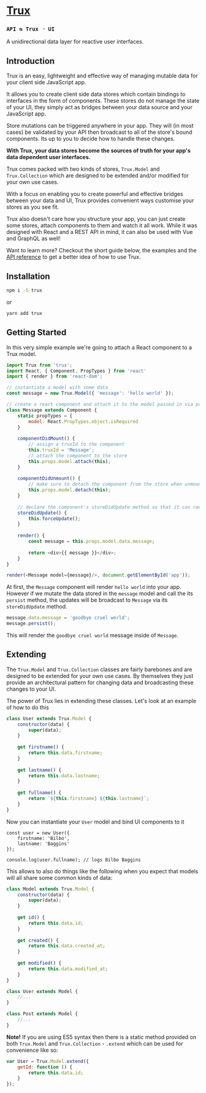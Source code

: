 # [Trux](https://github.com/rohan-deshpande/trux)

### `API ⇆ Trux ➝ UI`

A unidirectional data layer for reactive user interfaces.

## Introduction

Trux is an easy, lightweight and effective way of managing mutable data for your client side JavaScript app.

It allows you to create client side data stores which contain bindings to interfaces in the form of components. These stores do not manage the state of your UI, they simply act as bridges between your data source and your JavaScript app. 

Store mutations can be triggered anywhere in your app. They will (in most cases) be validated by your API then broadcast to all of the store's bound components. Its up to you to decide how to handle these changes.

**With Trux, your data stores become the sources of truth for your app's data dependent user interfaces.**

Trux comes packed with two kinds of stores, `Trux.Model` and `Trux.Collection` which are designed to be extended and/or modified for your own use cases.

With a focus on enabling you to create powerful and effective bridges between your data and UI, Trux provides convenient ways customise your stores as you see fit.

Trux also doesn't care how you structure your app, you can just create some stores, attach components to them and watch it all work. While it was designed with React and a REST API in mind, it can also be used with Vue and GraphQL as well!

Want to learn more? Checkout the short guide below, the examples and the [API reference](http://rohandeshpande.com/trux) to get a better idea of how to use Trux.

## Installation

```bash
npm i -S trux
```

or

```bash
yarn add trux
```

## Getting Started 

In this very simple example we're going to attach a React component to a Trux model.  

```javascript
import Trux from 'trux';
import React, { Component, PropTypes } from 'react'
import { render } from 'react-dom';

// instantiate a model with some data
const message = new Trux.Model({ 'message': 'hello world' });	

// create a react component and attach it to the model passed in via props
class Message extends Component {
	static propTypes = {
		model: React.PropTypes.object.isRequired
	}
	
	componentDidMount() {
		// assign a truxId to the component
		this.truxId = 'Message';
		// attach the component to the store
		this.props.model.attach(this);
	}
	
	componentDidUnmount() {
		// make sure to detach the component from the store when unmounting
		this.props.model.detach(this);
	}
	
	// declare the component's storeDidUpdate method so that it can recieve updates
	storeDidUpdate() {
		this.forceUpdate();
	}
	
	render() {
		const message = this.props.model.data.message;
		
		return <div>{{ message }}</div>;
	}
}

render(<Message model={message}/>, document.getElementById('app'));
```

At first, the `Message` component will render `hello world` into your app. However if we mutate the data stored in the `message` model and call the its `persist` method, the updates will be broadcast to `Message` via its `storeDidUpdate` method. 

```javascript
message.data.message = 'goodbye cruel world';
message.persist();
``` 

This will render the `goodbye cruel world` message inside of `Message`. 

## Extending

The `Trux.Model` and `Trux.Collection` classes are fairly barebones and are designed to be extended for your own use cases. By themselves they just provide an architectural pattern for changing data and broadcasting these changes to your UI.

The power of Trux lies in extending these classes. Let's look at an example of how to do this

```javascript
class User extends Trux.Model {
	constructor(data) {
		super(data);
	}
	
	get firstname() {
		return this.data.firstname;
	}
	
	get lastname() {
		return this.data.lastname;
	}
	
	get fullname() {
		return `${this.firstname} ${this.lastname}`;
	}
}
```

Now you can instantiate your `User` model and bind UI components to it

```
const user = new User({
	firstname: 'Bilbo',
	lastname: 'Baggins'
});

console.log(user.fullname); // logs Bilbo Baggins
```

This allows to also do things like the following when you expect that models will all share some common kinds of data:

```javascript
class Model extends Trux.Model {
	constructor(data) {
		super(data);
	}
	
	get id() {
		return this.data.id;
	}
	
	get created() {
		return this.data.created_at;
	}
	
	get modified() {
		return this.data.modified_at;
	}
}

class User extends Model {
	//...
}

class Post extends Model {
	//...
}
```

**Note!** If you are using ES5 syntax then there is a static method provided on both `Trux.Model` and `Trux.Collection` - `.extend` which can be used for convenience like so:

```javascript
var User = Trux.Model.extend({
	getId: function () {
		return this.data.id;
	}
});
```
